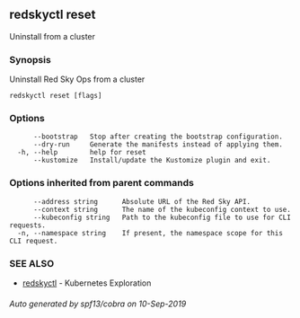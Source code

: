 ## redskyctl reset

Uninstall from a cluster

### Synopsis

Uninstall Red Sky Ops from a cluster

```
redskyctl reset [flags]
```

### Options

```
      --bootstrap   Stop after creating the bootstrap configuration.
      --dry-run     Generate the manifests instead of applying them.
  -h, --help        help for reset
      --kustomize   Install/update the Kustomize plugin and exit.
```

### Options inherited from parent commands

```
      --address string      Absolute URL of the Red Sky API.
      --context string      The name of the kubeconfig context to use.
      --kubeconfig string   Path to the kubeconfig file to use for CLI requests.
  -n, --namespace string    If present, the namespace scope for this CLI request.
```

### SEE ALSO

* [redskyctl](redskyctl.md)	 - Kubernetes Exploration

###### Auto generated by spf13/cobra on 10-Sep-2019
